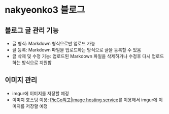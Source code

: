 # nakyeonko3 블로그

## 블로그 글 관리 기능

- 글 형식: Markdown 형식으로만 업로드 가능
- 글 등록: Markdown 파일을 업로드하는 방식으로 글을 등록할 수 있음
- 글 삭제 및 수정 기능: 업로드된 Markdown 파일을 삭제하거나 수정후 다시 업로드하는 방식으로 지원함

## 이미지 관리

- imgur에 이미지를 저장할 예정
- 이미지 호스팅 이용: [PicGo픽고|image hosting service](https://marketplace.visualstudio.com/items?itemName=Spades.vs-picgo)를 이용해서 imgur에 이미지를 저장할 예정
